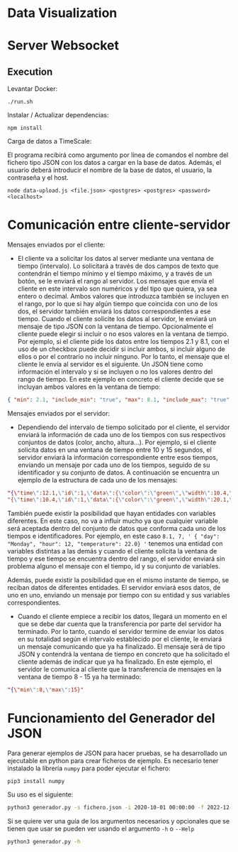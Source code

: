 # Data Visualization

# Server Websocket

## Execution

Levantar Docker:

```
./run.sh
```

Instalar / Actualizar dependencias:
```
npm install
```

Carga de datos a TimeScale:

El programa recibirá como argumento por línea de comandos el nombre del fichero tipo JSON con los datos a cargar en la base de datos. Además, el usuario deberá introducir el nombre de la base de datos, el usuario, la contraseña y el host.

```
node data-upload.js <file.json> <postgres> <postgres> <password> <localhost>
```

# Comunicación entre cliente-servidor

Mensajes enviados por el cliente:

- El cliente va a solicitar los datos al server mediante una ventana de tiempo (intervalo). Lo solicitará a través de dos campos de texto que contendrán el tiempo mínimo y el tiempo máximo, y a través de un botón, se le enviará el rango al servidor. Los mensajes que envía el cliente en este intervalo son numéricos y del tipo que quiera, ya sea entero o decimal. Ambos valores que introduzca también se incluyen en el rango, por lo que si hay algún tiempo que coincida con uno de los dos, el servidor también enviará los datos correspondientes a ese tiempo. Cuando el cliente solicite los datos al servidor, le enviará un mensaje de tipo JSON con la ventana de tiempo. Opcionalmente el cliente puede elegir si incluir o no esos valores en la ventana de tiempo. Por ejemplo, si el cliente pide los datos entre los tiempos 2.1 y 8.1, con el uso de un checkbox puede decidir si incluir ambos, si incluir alguno de ellos o por el contrario no incluir ninguno. Por lo tanto, el mensaje que el cliente le envía al servidor es el siguiente. Un JSON tiene como información el intervalo y si se incluyen o no los valores dentro del rango de tiempo. En este ejemplo en concreto el cliente decide que se incluyan ambos valores en la ventana de tiempo:
```json
{ "min": 2.1, "include_min": "true", "max": 8.1, "include_max": "true" }
```

Mensajes enviados por el servidor:

- Dependiendo del intervalo de tiempo solicitado por el cliente, el servidor enviará la información de cada uno de los tiempos con sus respectivos conjuntos de datos (color, ancho, altura...). Por ejemplo, si el cliente solicita datos en una ventana de tiempo entre 10 y 15 segundos, el servidor enviará la información correspondiente entre esos tiempos, enviando un mensaje por cada uno de los tiempos, seguido de su identificador y su conjunto de datos. A continuación se encuentra un ejemplo de la estructura de cada uno de los mensajes:

```json
"{\"time\":12.1,\"id\":1,\"data\":{\"color\":\"green\",\"width\":10.4,\"height\":20}}"
"{\"time\":10.4,\"id\":1,\"data\":{\"color\":\"green\",\"width\":20.1,\"height\":20}}"
```

También puede existir la posibilidad que hayan entidades con variables diferentes. En este caso, no va a influir mucho ya que cualquier variable será aceptada dentro del conjunto de datos que conforma cada uno de los tiempos e identificadores. Por ejemplo, en este caso ``` 8.1, 7, ' { "day": "Monday", "hour": 12, "temperature": 22.0} ' ``` tenemos una entidad con variables distintas a las demás y cuando el cliente solicita la ventana de tiempo y ese tiempo se encuentra dentro del rango, el servidor enviará sin problema alguno el mensaje con el tiempo, id y su conjunto de variables.

Además, puede existir la posibilidad que en el mismo instante de tiempo, se reciban datos de diferentes entidades. El servidor enviará esos datos, de uno en uno, enviando un mensaje por tiempo con su entidad y sus variables correspondientes.

- Cuando el cliente empiece a recibir los datos, llegará un momento en el que se debe dar cuenta que la transferencia por parte del servidor ha terminado. Por lo tanto, cuando el servidor termine de enviar los datos en su totalidad según el intervalo establecido por el cliente, le enviará un mensaje comunicando que ya ha finalizado. El mensaje será de tipo JSON y contendrá la ventana de tiempo en concreto que ha solicitado el cliente además de indicar que ya ha finalizado. En este ejemplo, el servidor le comunica al cliente que la transferencia de mensajes en la ventana de tiempo 8 - 15 ya ha terminado: 

```json
"{\"min\":8,\"max\":15}"
```

# Funcionamiento del Generador del JSON

Para generar ejemplos de JSON para hacer pruebas, se ha desarrollado un ejecutable en python para crear ficheros de ejemplo. 
Es necesario tener instalado la librería `numpy` para poder ejecutar el fichero:

 ```bash
pip3 install numpy
 ```
Su uso es el siguiente:
 ```bash
python3 generador.py -s fichero.json -i 2020-10-01 00:00:00 -f 2022-12-01 10:00:00 -t 1 y -e 2 -v 2 -a 2 2021-01-01 20:00:00
 ```
Si se quiere ver una guía de los argumentos necesarios y opcionales que se tienen que usar se pueden ver usando el argumento `-h` o `--Help`

 ```bash
python3 generador.py -h
 ```